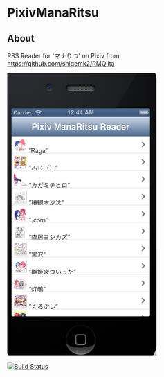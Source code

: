 PixivManaRitsu
=====================

## About

RSS Reader for 'マナりつ' on Pixiv
from https://github.com/shigemk2/RMQiita

![sample](resources/sample.png)

[![Build Status](https://travis-ci.org/shigemk2/PixivManaRitsu.png?branch=master)](https://travis-ci.org/shigemk2/PixivManaRitsu)
